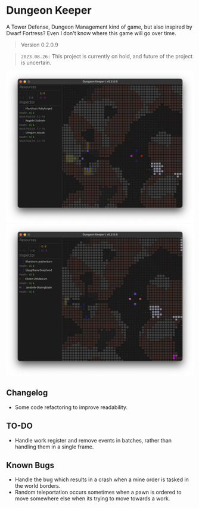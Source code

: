 # Dungeon Keeper

A Tower Defense, Dungeon Management kind of game, but also inspired by Dwarf Fortress? Even I don't know where this game will go over time.

> Version 0.2.0.9

> `2023.08.26:` This project is currently on hold, and future of the project is uncertain.

<img width="912" alt="dungeon-keeper-0" src="assets/git/dungeon-keeper-0.png">
<img width="912" alt="dungeon-keeper-1" src="assets/git/dungeon-keeper-1.png">

## Changelog

- Some code refactoring to improve readability.

## TO-DO

- Handle work register and remove events in batches, rather than handling them in a single frame.

## Known Bugs

- Handle the bug which results in a crash when a mine order is tasked in the world borders.
- Random teleportation occurs sometimes when a pawn is ordered to move somewhere else when its trying to move towards a work.
